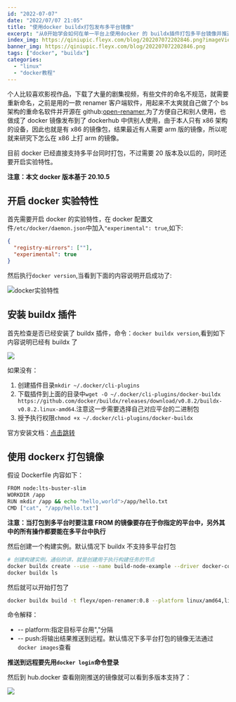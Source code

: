 ```yaml
---
id: "2022-07-07"
date: "2022/07/07 21:05"
title: "使用docker buildx打包发布多平台镜像"
excerpt: "从0开始学会如何在单一平台上使用docker 的 buildx插件打包多平台镜像并推送到dockerhub"
index_img: https://qiniupic.fleyx.com/blog/202207072202846.png?imageView2/2/w/200
banner_img: https://qiniupic.fleyx.com/blog/202207072202846.png
tags: ["docker", "buildx"]
categories:
  - "linux"
  - "docker教程"
---
```


个人比较喜欢影视作品，下载了大量的剧集视频，有些文件的命名不规范，就需要重新命名，之前是用的一款 renamer 客户端软件，用起来不太爽就自己做了个 bs 架构的重命名软件并开源在 github:[open-renamer](https://github.com/FleyX/open-renamer),为了方便自己和别人使用，也做成了 docker 镜像发布到了 dockerhub 中供别人使用，由于本人只有 x86 架构的设备，因此也就是有 x86 的镜像包，结果最近有人需要 arm 版的镜像，所以呢就来研究下怎么在 x86 上打 arm 的镜像。

目前 docker 已经直接支持多平台同时打包，不过需要 20 版本及以后的，同时还要开启实验特性。

**注意：本文 docker 版本基于 20.10.5**

## 开启 docker 实验特性

首先需要开启 docker 的实验特性，在 docker 配置文件`/etc/docker/daemon.json`中加入`"experimental": true`,如下:

```json
{
  "registry-mirrors": [""],
  "experimental": true
}
```

然后执行`docker version`,当看到下面的内容说明开启成功了:

![docker实验特性](https://qiniupic.fleyx.com/blog/202207072216592.png)

## 安装 buildx 插件

首先检查是否已经安装了 buildx 插件，命令：`docker buildx version`,看到如下内容说明已经有 buildx 了

![](https://qiniupic.fleyx.com/blog/202207072226764.png)

如果没有：

1. 创建插件目录`mkdir ~/.docker/cli-plugins`
2. 下载插件到上面的目录中`wget -O ~/.docker/cli-plugins/docker-buildx https://github.com/docker/buildx/releases/download/v0.8.2/buildx-v0.8.2.linux-amd64`.注意这一步需要选择自己对应平台的二进制包
3. 授予执行权限`chmod +x ~/.docker/cli-plugins/docker-buildx`

官方安装文档：[点击跳转](https://github.com/docker/buildx/#installing)

## 使用 dockerx 打包镜像

假设 Dockerfile 内容如下：

```bash
FROM node:lts-buster-slim
WORKDIR /app
RUN mkdir /app && echo "hello,world">/app/hello.txt
CMD ["cat", "/app/hello.txt"]
```

**注意：当打包到多平台时要注意 FROM 的镜像要存在于你指定的平台中，另外其中的所有操作都要能在多平台中执行**

然后创建一个构建实例。默认情况下 buildx 不支持多平台打包

```bash
# 创建构建实例。通俗的讲，就是创建用于执行构建任务的节点
docker buildx create --use --name build-node-example --driver docker-container
docker buildx ls
```

然后就可以开始打包了

```bash
docker buildx build -t fleyx/open-renamer:0.8 --platform linux/amd64,linux/arm64 --push .
```

命令解释：

- -- platform:指定目标平台用","分隔
- -- push:将输出结果推送到远程。默认情况下多平台打包的镜像无法通过`docker images`查看

**推送到远程要先用`docker login`命令登录**

然后到 hub.docker 查看刚刚推送的镜像就可以看到多版本支持了：

![](https://qiniupic.fleyx.com/blog/202207072308123.png)

